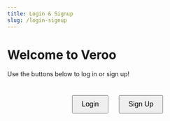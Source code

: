 ```yaml
---
title: Login & Signup
slug: /login-signup
---
```


# Welcome to Veroo

Use the buttons below to log in or sign up!

<div style="text-align: center; margin-top: 30px;">
    <button id="loginButton" style="margin: 10px; padding: 10px 20px; font-size: 16px; cursor: pointer;">Login</button>
    <button id="setupButton" style="margin: 10px; padding: 10px 20px; font-size: 16px; cursor: pointer;">Sign Up</button>
</div>

<script>
    // Function to simulate login
    function login() {
        alert("Login function called!");
        // Add your login logic here
    }

    // Function to simulate sign-up
    function signUp() {
        alert("Sign-Up function called!");
        // Add your sign-up logic here
    }

    // Attach event listeners to buttons
    document.addEventListener("DOMContentLoaded", () => {
        document.getElementById("loginButton").addEventListener("click", login);
        document.getElementById("setupButton").addEventListener("click", signUp);
    });
</script>
